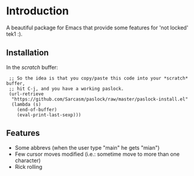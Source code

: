 Introduction
============

A beautiful package for Emacs that provide some features for 'not
locked' tek1 :).

Installation
------------

In the *scratch* buffer:

     ;; So the idea is that you copy/paste this code into your *scratch* buffer,
     ;; hit C-j, and you have a working paslock.
     (url-retrieve
      "https://github.com/Sarcasm/paslock/raw/master/paslock-install.el"
      (lambda (s)
        (end-of-buffer)
        (eval-print-last-sexp)))

Features
--------
- Some abbrevs (when the user type "main" he gets "mian")
- Few cursor moves modified (i.e.: <left> sometime move to more than
  one character)
- Rick rolling
